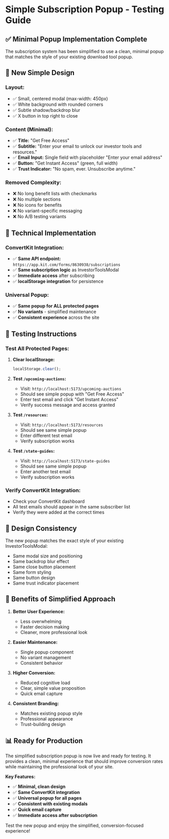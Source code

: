 # Simple Subscription Popup - Testing Guide

## ✅ **Minimal Popup Implementation Complete**

The subscription system has been simplified to use a clean, minimal popup that matches the style of your existing download tool popup.

## 🎯 **New Simple Design**

### **Layout:**
- ✅ Small, centered modal (max-width: 450px)
- ✅ White background with rounded corners
- ✅ Subtle shadow/backdrop blur
- ✅ X button in top right to close

### **Content (Minimal):**
- ✅ **Title:** "Get Free Access"
- ✅ **Subtitle:** "Enter your email to unlock our investor tools and resources."
- ✅ **Email Input:** Single field with placeholder "Enter your email address"
- ✅ **Button:** "Get Instant Access" (green, full width)
- ✅ **Trust Indicator:** "No spam, ever. Unsubscribe anytime."

### **Removed Complexity:**
- ❌ No long benefit lists with checkmarks
- ❌ No multiple sections
- ❌ No icons for benefits
- ❌ No variant-specific messaging
- ❌ No A/B testing variants

## 🔧 **Technical Implementation**

### **ConvertKit Integration:**
- ✅ **Same API endpoint:** `https://app.kit.com/forms/8630938/subscriptions`
- ✅ **Same subscription logic** as InvestorToolsModal
- ✅ **Immediate access** after subscribing
- ✅ **localStorage integration** for persistence

### **Universal Popup:**
- ✅ **Same popup for ALL protected pages**
- ✅ **No variants** - simplified maintenance
- ✅ **Consistent experience** across the site

## 🧪 **Testing Instructions**

### **Test All Protected Pages:**

1. **Clear localStorage:**
   ```javascript
   localStorage.clear();
   ```

2. **Test `/upcoming-auctions`:**
   - Visit: `http://localhost:5173/upcoming-auctions`
   - Should see simple popup with "Get Free Access"
   - Enter test email and click "Get Instant Access"
   - Verify success message and access granted

3. **Test `/resources`:**
   - Visit: `http://localhost:5173/resources`
   - Should see same simple popup
   - Enter different test email
   - Verify subscription works

4. **Test `/state-guides`:**
   - Visit: `http://localhost:5173/state-guides`
   - Should see same simple popup
   - Enter another test email
   - Verify subscription works

### **Verify ConvertKit Integration:**
- Check your ConvertKit dashboard
- All test emails should appear in the same subscriber list
- Verify they were added at the correct times

## 🎨 **Design Consistency**

The new popup matches the exact style of your existing InvestorToolsModal:
- Same modal size and positioning
- Same backdrop blur effect
- Same close button placement
- Same form styling
- Same button design
- Same trust indicator placement

## 🚀 **Benefits of Simplified Approach**

1. **Better User Experience:**
   - Less overwhelming
   - Faster decision making
   - Cleaner, more professional look

2. **Easier Maintenance:**
   - Single popup component
   - No variant management
   - Consistent behavior

3. **Higher Conversion:**
   - Reduced cognitive load
   - Clear, simple value proposition
   - Quick email capture

4. **Consistent Branding:**
   - Matches existing popup style
   - Professional appearance
   - Trust-building design

## 📊 **Ready for Production**

The simplified subscription popup is now live and ready for testing. It provides a clean, minimal experience that should improve conversion rates while maintaining the professional look of your site.

**Key Features:**
- ✅ **Minimal, clean design**
- ✅ **Same ConvertKit integration**
- ✅ **Universal popup for all pages**
- ✅ **Consistent with existing modals**
- ✅ **Quick email capture**
- ✅ **Immediate access after subscription**

Test the new popup and enjoy the simplified, conversion-focused experience!

